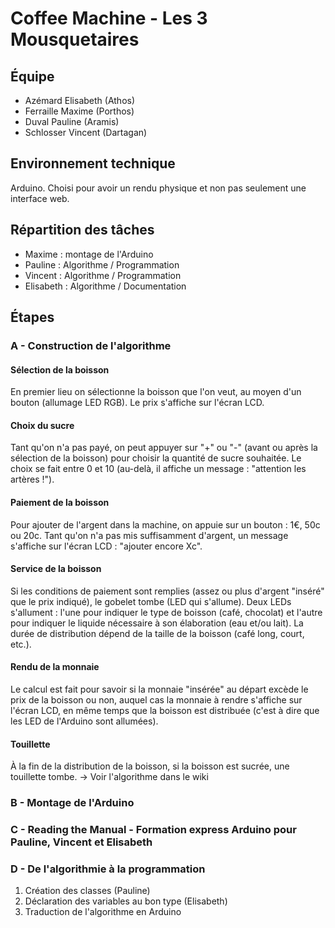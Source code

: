 # Coffee Machine - Les 3 Mousquetaires

## Équipe
- Azémard Elisabeth (Athos)
- Ferraille Maxime (Porthos)
- Duval Pauline (Aramis)
- Schlosser Vincent (Dartagan)

## Environnement technique
Arduino. Choisi pour avoir un rendu physique et non pas seulement une interface web.

## Répartition des tâches
- Maxime : montage de l'Arduino
- Pauline : Algorithme / Programmation
- Vincent : Algorithme / Programmation
- Elisabeth : Algorithme / Documentation

## Étapes
### A - Construction de l'algorithme
#### Sélection de la boisson
En premier lieu on sélectionne la boisson que l'on veut, au moyen d'un bouton (allumage LED RGB). Le prix s'affiche sur l'écran LCD.

#### Choix du sucre
Tant qu'on n'a pas payé, on peut appuyer sur "+" ou "-" (avant ou après la sélection de la boisson) pour choisir la quantité de sucre souhaitée. Le choix se fait entre 0 et 10 (au-delà, il affiche un message : "attention les artères !").

#### Paiement de la boisson
Pour ajouter de l'argent dans la machine, on appuie sur un bouton : 1€, 50c ou 20c. Tant qu'on n'a pas mis suffisamment d'argent, un message s'affiche sur l'écran LCD : "ajouter encore Xc".

#### Service de la boisson
Si les conditions de paiement sont remplies (assez ou plus d'argent "inséré" que le prix indiqué), le gobelet tombe (LED qui s'allume). Deux LEDs s'allument : l'une pour indiquer le type de boisson (café, chocolat) et l'autre pour indiquer le liquide nécessaire à son élaboration (eau et/ou lait). La durée de distribution dépend de la taille de la boisson (café long, court, etc.).

#### Rendu de la monnaie
Le calcul est fait pour savoir si la monnaie "insérée" au départ excède le prix de la boisson ou non, auquel cas la monnaie à rendre s'affiche sur l'écran LCD, en même temps que la boisson est distribuée (c'est à dire que les LED de l'Arduino sont allumées).

#### Touillette
À la fin de la distribution de la boisson, si la boisson est sucrée, une touillette tombe.
-> Voir l'algorithme dans le wiki

### B - Montage de l'Arduino

### C - Reading the Manual - Formation express Arduino pour Pauline, Vincent et Elisabeth

### D - De l'algorithmie à la programmation
1. Création des classes (Pauline)
2. Déclaration des variables au bon type (Elisabeth)
3. Traduction de l'algorithme en Arduino
